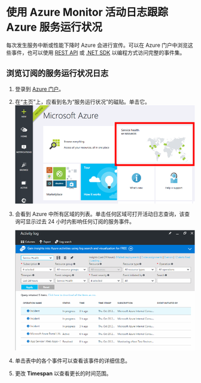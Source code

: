 <properties
	pageTitle="使用 Azure Monitor 活动日志跟踪 Azure 服务运行状况 | Azure"
	description="在 Azure 遇到性能下降或服务中断及时发现。"
	authors="rboucher"
	manager=""
	editor=""
	services="monitoring-and-diagnostics"
	documentationCenter="monitoring-and-diagnostics"/>  

<tags
	ms.service="azure-portal"
	ms.workload="na"
	ms.tgt_pltfrm="na"
	ms.devlang="na"
	ms.topic="article"
	ms.date="10/20/2016"
	wacn.date="12/05/2016"
	ms.author="robb"/>

# 使用 Azure Monitor 活动日志跟踪 Azure 服务运行状况
每次发生服务中断或性能下降时 Azure 会进行宣传。可以在 Azure 门户中浏览这些事件，也可以使用 [REST API](https://msdn.microsoft.com/zh-cn/library/azure/dn931927.aspx) 或 [.NET SDK](https://www.nuget.org/packages/Microsoft.Azure.Insights/) 以编程方式访问完整的事件集。

## 浏览订阅的服务运行状况日志

1. 登录到 [Azure 门户](https://portal.azure.cn/)。

2. 在“主页”上，应看到名为“服务运行状况”的磁贴。单击它。
    ![主页](./media/insights-service-health/Insights_Home.png)
3. 会看到 Azure 中所有区域的列表。单击任何区域可打开活动日志查询，该查询可显示过去 24 小时内影响任何订阅的服务事件。
   
    ![活动日志订阅服务运行状况](./media/insights-service-health/AzureActivityLogServiceHealth3.png)  

4. 单击表中的各个事件可以查看该事件的详细信息。
5. 更改 **Timespan** 以查看更长的时间范围。


<!---HONumber=Mooncake_1128_2016-->